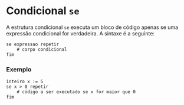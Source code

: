 # Condicional `se`

A estrutura condicional `se` executa um bloco de código apenas se uma expressão condicional for verdadeira. A sintaxe é a seguinte:

```lina
se expressao repetir
    # corpo condicional
fim
```

### Exemplo

```lina
inteiro x := 5
se x > 0 repetir
    # código a ser executado se x for maior que 0
fim
```
